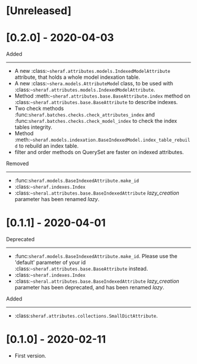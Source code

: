 [Unreleased]
============

[0.2.0] - 2020-04-03
====================

Added
*****
- A new :class:`~sheraf.attributes.models.IndexedModelAttribute` attribute, that holds a whole model indexation table.
- A new :class:`~shera.models.AttributeMode`l class, to be used with :class:`~sheraf.attributes.models.IndexedModelAttribute`.
- Method :meth:`~sheraf.attributes.base.BaseAttribute.index` method on :class:`~sheraf.attributes.base.BaseAttribute` to describe indexes.
- Two check methods :func:`sheraf.batches.checks.check_attributes_index` and :func:`sheraf.batches.checks.check_model_index` to check the index tables integrity.
- Method :meth:`~sheraf.models.indexation.BaseIndexedModel.index_table_rebuild` to rebuild an index table.
- filter and order methods on QuerySet are faster on indexed attributes.

Removed
*******
- :func:`sheraf.models.BaseIndexedAttribute.make_id`
- :class:`~sheraf.indexes.Index`
- :class:`~sheral.attributes.base.BaseIndexedAttribute` *lazy_creation* parameter has been renamed *lazy*.

[0.1.1] - 2020-04-01
====================

Deprecated
**********

- :func:`sheraf.models.BaseIndexedAttribute.make_id`. Please use the 'default' parameter of your id :class:`~sheraf.attributes.base.BaseAttribute` instead.
- :class:`~sheraf.indexes.Index`
- :class:`~sheral.attributes.base.BaseIndexedAttribute` *lazy_creation* parameter has been deprecated, and has been renamed *lazy*.

Added
*****

- :class:`sheraf.attributes.collections.SmallDictAttribute`.

[0.1.0] - 2020-02-11
====================
- First version.
